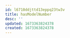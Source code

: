 ```yaml
---
id: l6710ddjttd13eppq23tw3v
title: hasModelNumber
desc: ''
updated: 1673363824378
created: 1673363824378
---
```

